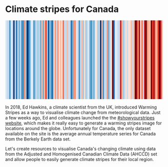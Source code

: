 # Climate stripes for Canada

![Warming Stripes for Canada from 1901-2018 from showyourstripes.info](man/figures/canada-warming-stripes-1901-2018-from-showyourstripes.png)

In 2018, Ed Hawkins, a climate scientist from the UK, introduced Warming Stripes as a way to visualise climate change from meteorological data. Just a few weeks ago, Ed and colleagues launched the the [#showyourstripes website](https://showyourstripes.info), which makes it really easy to generate a warming stripes image for locations around the globe. Unfortunately for Canada, the only dataset available on the site is the average annual temperature series for Canada from the Berkely Earth data set.

Let's create resources to visualise Canada's changing climate using data from the Adjusted and Homogenised Canadian Climate Data (AHCCD) set and allow people to easily generate climate stripes for their local region.
